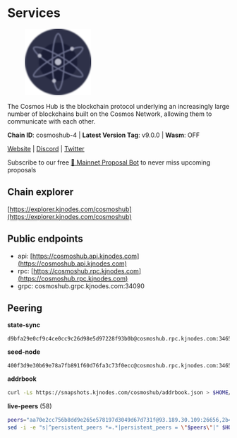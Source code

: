 # Services

<figure><img src="https://raw.githubusercontent.com/kj89/cosmos-images/main/logos/cosmoshub.png" width="150" alt=""><figcaption></figcaption></figure>

The Cosmos Hub is the blockchain protocol underlying an  increasingly large number of blockchains built on the  Cosmos Network, allowing them to communicate with each other.

**Chain ID**: cosmoshub-4 | **Latest Version Tag**: v9.0.0 | **Wasm**: OFF

[Website](https://hub.cosmos.network) | [Discord](https://discord.gg/cosmosnetwork) | [Twitter](https://twitter.com/cosmoshub)



Subscribe to our free [🤖 Mainnet Proposal Bot](https://t.me/kjnodes_proposal_bot) to never miss upcoming proposals


## Chain explorer
[https://explorer.kjnodes.com/cosmoshub](https://explorer.kjnodes.com/cosmoshub)

## Public endpoints

* api: [https://cosmoshub.api.kjnodes.com](https://cosmoshub.api.kjnodes.com)
* rpc: [https://cosmoshub.rpc.kjnodes.com](https://cosmoshub.rpc.kjnodes.com)
* grpc: cosmoshub.grpc.kjnodes.com:34090

## Peering

**state-sync**

```text
d9bfa29e0cf9c4ce0cc9c26d98e5d97228f93b0b@cosmoshub.rpc.kjnodes.com:34656
```

**seed-node**

```text
400f3d9e30b69e78a7fb891f60d76fa3c73f0ecc@cosmoshub.rpc.kjnodes.com:34659
```

**addrbook**
```bash
curl -Ls https://snapshots.kjnodes.com/cosmoshub/addrbook.json > $HOME/.gaia/config/addrbook.json
```

**live-peers** (58)
```bash
peers="aa70e2cc756b8dd9e265e578197d3049d67d731f@93.189.30.109:26656,2b4b4e3b376af4becd60865cc71f81c7e148375c@83.125.137.151:26656,6ecca845883e9273062ee515d2657080e6539d9e@65.109.32.148:26726,4ebf074e8b4a24438bd0bd503b62b4728dfb8eae@35.212.101.35:26656,64bd8eaf08b05f17ccd88425f80b59ab48934004@157.230.119.222:26656,1cce99042f884d669e7287e3e362bff8e385c63e@46.4.79.183:26726,b6b9bc1a0c18d12be759111bb3a0d9a8958120c7@57.128.20.184:26656,460967e46cc013e5e3eb365c1a8d271b0662549f@35.208.242.182:26656,e829d4764a5cecc44b3414777853b34407b36601@185.16.39.179:26656,ad1fe2b9b72005bb68f206814ab84e9e4ec4cefe@103.88.93.160:26656,213857e741833d17275ea559bb2d0342398cec99@35.245.206.45:26656,ca5011c44fd74d95e7fca487c69e301df195750c@65.108.122.246:26726,1be2bc01d01005833c538dedf11b23207cbb43f1@35.227.148.34:26656,f60fd27914e2efcaae1319afa88a0ddc380df72d@65.108.22.30:26656,4e18c2a64f190a4bc3afb57e96b32c02ee08d355@95.216.98.181:26656,137f98c8e22965e672744a3f8909c0f4c8cffc53@135.148.54.43:26656,44594a57ce538a21f8558bcb1c9ce560ad879e3e@15.235.114.84:26656,ea1779f3c46730e98727fbc0499ba45b31a40ce0@95.216.16.205:14956,505f4467926cdad29932c44dc5ea7a5da6982f48@176.9.101.44:26656,c940e11c1072dad06da3b1b48ca92966bb37e93a@74.96.207.58:28721,8a7a917fce1e71d66c86b765c1ba61f3d5266a07@54.74.25.142:26656,36515aac2a928e227e7dc793a548b35b54bec974@45.63.82.80:26656,0393c19b176d1cf8bc560c5a8fa990301deb1a7e@135.181.188.17:26656,ee767901f4a7eaf44603ef0a5b6e5edac118ba1e@74.118.136.149:26656,7abab0475a506ed3b9ab2ad40948bfe53b797e13@128.199.128.15:26090,c124ce0b508e8b9ed1c5b6957f362225659b5343@169.155.44.11:26656,1279eae188599463661c3e2b9ab492615a6d7079@65.108.235.32:2010,cf395b1ba2b8f9fe74fbd85b265b0e83c6a4771b@198.244.213.94:22256,b858ca4f3fed2c36b949cf67188b126e2542a39a@135.181.215.115:26726,1997e68bf205bedeed0c4723786bf03464987dc1@77.87.108.21:26656,971ed177b284db42108187867cb8694df48ac742@95.217.205.41:26656,e48cbe82cc6193c28c08d8e1df6872052fa6e388@89.149.200.138:26656,6cedaa74a96505af9c7c8b23fd9eb29186452073@54.241.121.253:26656,4c46d32cbc4777c59a91a53fdadf8a3fa362036e@116.202.10.68:26656,9d048653fa4d98e6c0760ed0c54ad2d257ba46df@65.108.137.34:26656,67685d93f2256caa7a2d53e3a104f9e437c3d247@95.216.114.244:26656,6a2f3ad43b13d5647bc95f491399c8dab108472f@170.64.164.123:26090,090600f456c8b4b725b6e19a4f537167752775ce@84.39.69.240:26656,5780219cf20802dc8726cb58a93cc9180a75fcbc@80.190.129.50:56666,e0ab6c5cc86959853f499236b8297344802ac5f4@5.161.139.201:26656,9e14c8c48776a789f7029e88c260b2a6cbbf1417@35.212.85.141:26656,e2b3cba06a28ff811e72f23d0e025c9354ed680d@35.206.163.4:26656,3da88430414ec9084c8983fe4d462cce655ff1f3@51.222.245.114:26656,a09ed43e09f773e39855dc5d8b6a220eff4cb947@204.16.241.207:26656,0255a6594d169ea042a3a3694f279daf2eb7ab4a@103.126.158.30:26656,0eeb20e044d632b279e67f2fe91f50e4fceab1fd@159.223.223.84:26656,81062b9a8807a1229543b84bae2898c50a1b1dfc@52.211.169.132:26656,dea13e7232642331360d4387b0ab106b014092d4@116.202.236.59:26656,3c99aba53d77d9b86efb9a7a74037761360086e6@18.139.147.9:26656,fe21dd474640247888fc7c4dce82da8da08a8bfd@135.181.113.227:26656,5b143d463427d9ad0b621f97c0b8933643e293da@35.212.90.144:26656,8a210f1bcfc9015a7bc18dcc5add29c0dce3f2dc@95.217.127.25:26656,4ddba29a7dfa740a4edeb5c620c963f67f951e1d@5.9.72.212:2000,b212d5740b2e11e54f56b072dc13b6134650cfb5@169.155.169.37:26656,61afb0f37c02031f285f6b27ead2a3e7a97cc28a@35.212.34.104:26656,98969353ffa0579558ce55e38a049a5142de9aca@34.204.200.234:26656,9edd51012df3a09395a48eb68a84723d6308e08c@35.212.116.100:26656,d9bfa29e0cf9c4ce0cc9c26d98e5d97228f93b0b@65.109.88.38:34656"
sed -i -e "s|^persistent_peers *=.*|persistent_peers = \"$peers\"|" $HOME/.gaia/config/config.toml
```
